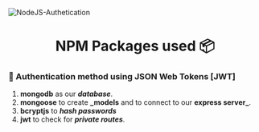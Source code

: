 ![NodeJS-Authetication](https://socialify.git.ci/avinashkranjan/NodeJS-Authetication/image?description=1&descriptionEditable=NodeJS%20api%20to%20handle%20Authentication%20in%20any%20application%20you%20want%20to%20use%20it%20in.%20%20&font=KoHo&forks=1&issues=1&language=1&owner=1&pattern=Formal%20Invitation&pulls=1&stargazers=1&theme=Light)

<h1 align="center"> NPM Packages used 📦 </h1>

### 🔗 Authentication method using JSON Web Tokens [JWT]

1. **mongodb** as our **_database_**.
2. **mongoose** to create **_models** and to connect to our **express server_**.
3. **bcryptjs** to **_hash passwords_** 
4. **jwt** to check for **_private routes_**.
